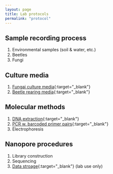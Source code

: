 ```yaml
---
layout: page
title: Lab protocols
permalink: "protocol"
---
```

## Sample recording process
1. Environmental samples (soil & water, etc.)
2. Beetles
3. Fungi

## Culture media
1. [Fungai culture media](https://protocols.io/view/mycology-media-b9eir3ce.html){:target="_blank"}<br>
2. [Beetle rearing media](https://www.protocols.io/view/beetle-rearing-media-cbhbsj2n.html){:target="_blank"}<br>

## Molecular methods
1. [DNA extraction](https://protocols.io/view/dna-extraction-bomb-ccj7surn.html){:target="_blank"}<br>
2. [PCR w. barcoded primer pairs](https://protocols.io/view/2-step-pcr-mixture-and-conditions-barcoded-head-pr-cbhdsj26.html){:target="_blank"}<br>
3. Electrophoresis

## Nanopore procedures
1. Library construction
2. Sequencing
3. [Data stroage](https://uflorida-my.sharepoint.com/:f:/g/personal/ythuang_ufl_edu/ElfhmBPa8MRGtTaFSHmVl-4BLM_heYMWprkbtNA_UVyJCg?e=FJ1t13){:target="_blank"} (lab use only)<br>
